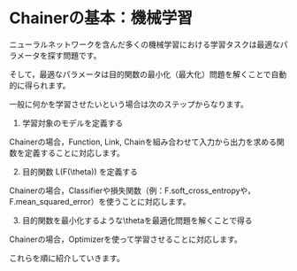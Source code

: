 # Chainerの基本：機械学習

ニューラルネットワークを含んだ多くの機械学習における学習タスクは最適なパラメータを探す問題です。

そして，最適なパラメータは目的関数の最小化（最大化）問題を解くことで自動的に得られます。

一般に何かを学習させたいという場合は次のステップからなります。

1) 学習対象のモデルを定義する

Chainerの場合，Function, Link, Chainを組み合わせて入力から出力を求める関数を定義することに対応します。

2) 目的関数 L(F(\theta)) を定義する

Chainerの場合，Classifierや損失関数（例：F.soft_cross_entropyや，F.mean_squared_error）を使うことに対応します。

3) 目的関数を最小化するような\thetaを最適化問題を解くことで得る

Chainerの場合，Optimizerを使って学習させることに対応します。

これらを順に紹介していきます。





